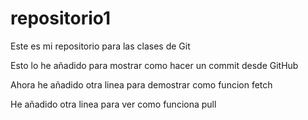 # repositorio1
Este es mi repositorio para las clases de Git

Esto lo he añadido para mostrar como hacer un commit desde GitHub


Ahora he añadido otra linea para demostrar como funcion fetch

He añadido otra linea para ver como funciona pull 
